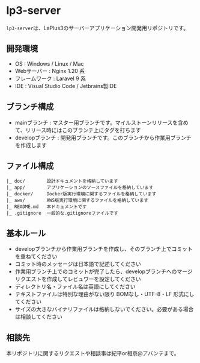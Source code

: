 # lp3-server

`lp3-server`は、LaPlus3のサーバーアプリケーション開発用リポジトリです。


## 開発環境

* OS : Windows / Linux / Mac
* Webサーバー : Nginx 1.20 系
* フレームワーク : Laravel 9 系
* IDE : Visual Studio Code / Jetbrains製IDE


## ブランチ構成

* mainブランチ : マスター用ブランチです。マイルストーンリリースを含めて、リリース時にはこのブランチ上にタグを打ちます
* developブランチ : 開発用ブランチです。このブランチから作業用ブランチを作成します


## ファイル構成

```
|_ doc/        設計ドキュメントを格納しています
|_ app/        アプリケーションのソースファイルを格納しています
|_ docker/     Docker版実行環境に関するファイルを格納しています
|_ aws/        AWS版実行環境に関するファイルを格納しています
|_ README.md   本ドキュメントです
|_ .gitignore  一般的な.gitignoreファイルです
```


## 基本ルール

* developブランチから作業用ブランチを作成し、そのブランチ上でコミットを重ねてください
* コミット時のメッセージは日本語で記述してください
* 作業用ブランチ上でのコミットが完了したら、developブランチへのマージリクエストを作成してレビュワーを設定してください
* ディレクトリ名・ファイル名は英語にしてください
* テキストファイルは特別な理由がない限り BOMなし・UTF-8・LF 形式にしてください
* サイズの大きなバイナリファイルは格納しないでください。必要がある場合は相談してください


## 相談先

本リポジトリに関するリクエストや相談事は紀平or相京@アバンテまで。

